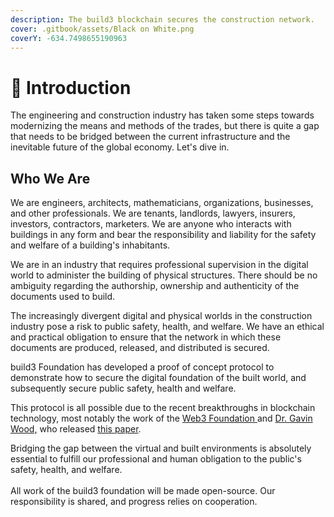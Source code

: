 ```yaml
---
description: The build3 blockchain secures the construction network.
cover: .gitbook/assets/Black on White.png
coverY: -634.7498655190963
---
```


# 🌄 Introduction

The engineering and construction industry has taken some steps towards modernizing the means and methods of the trades, but there is quite a gap that needs to be bridged between the current infrastructure and the inevitable future of the global economy. Let's dive in.

## Who We Are

We are engineers, architects, mathematicians, organizations, businesses, and other professionals. We are tenants, landlords, lawyers, insurers, investors, contractors, marketers. We are anyone who interacts with buildings in any form and bear the responsibility and liability for the safety and welfare of a building's inhabitants.

We are in an industry that requires professional supervision in the digital world to administer the building of physical structures. There should be no ambiguity regarding the authorship, ownership and authenticity of the documents used to build.

The increasingly divergent digital and physical worlds in the construction industry pose a risk to public safety, health, and welfare. We have an ethical and practical obligation to ensure that the network in which these documents are produced, released, and distributed is secured.

build3 Foundation has developed a proof of concept protocol to demonstrate how to secure the digital foundation of the built world, and subsequently secure public safety, health and welfare.

This protocol is all possible due to the recent breakthroughs in blockchain technology, most notably the work of the [Web3 Foundation](https://web3.foundation)[ ](https://web3.foundation)and [Dr. Gavin Wood,](https://en.wikipedia.org/wiki/Gavin\_Wood) who released [this paper](https://polkadot.network/PolkaDotPaper.pdf).​

Bridging the gap between the virtual and built environments is absolutely essential to fulfill our professional and human obligation to the public's safety, health, and welfare.\
​\
All work of the build3 foundation will be made open-source. Our responsibility is shared, and progress relies on cooperation.

